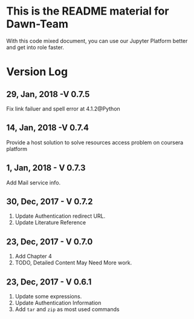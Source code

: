 # This is the README material for Dawn-Team  
With this code mixed document, you can use our Jupyter Platform better and get into role faster.  


# Version Log

## 29, Jan, 2018 -V 0.7.5
Fix link failuer and spell error at 4.1.2@Python

## 14, Jan, 2018 -V 0.7.4
Provide a host solution to solve resources access problem on coursera platform

## 1, Jan, 2018 - V 0.7.3
Add Mail service info.

## 30, Dec, 2017 - V 0.7.2
1. Update Authentication redirect URL.
2. Update Literature Reference

## 23, Dec, 2017 - V 0.7.0
1. Add Chapter 4
2. TODO, Detailed Content May Need More work.

## 23, Dec, 2017 - V 0.6.1
1. Update some expressions.  
2. Update Authentication Information
3. Add `tar` and `zip` as most used commands
